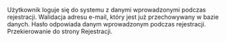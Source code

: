 Użytkownik loguje się do systemu z danymi wprowadzonymi podczas rejestracji.
Walidacja adresu e-mail, który jest już przechowywany w bazie danych.
Hasło odpowiada danym wprowadzonym podczas rejestracji.
Przekierowanie do strony Rejestracji.
